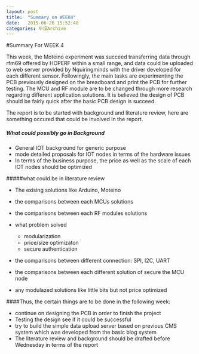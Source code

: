 ```yaml
---
layout: post
title:  "Summary on WEEK4"
date:   2015-06-26 15:52:48
categories: 毕设Archive
---
```


#Summary For WEEK 4

This week, the Moteino experiment was succeed transferring data through rfm69 offered by HOPERF within a small range, and data could be uploaded to web server provided by Nquiringminds with the driver developed for each different sensor. Followingly, the main tasks are experimenting the PCB previously designed on the breadboard and print the PCB for further testing. The MCU and RF module are to be changed through more research regarding different application solutions. It is believed the design of PCB should be fairly quick after the basic PCB design is succeed.

The report is to be started with background and literature review, here are something occured that could be involved in the report.

##### What could possibly go in Background

* General IOT background for generic purpose
* mode detailed proposals for IOT nodes in terms of the hardware issues
* In terms of the business purpose, the price as well as the scale of each IOT nodes should be optimized

#####what could be in literature review 

* The exising solutions like Arduino, Moteino
* the comparisons between each MCUs solutions
* the comparisons between each RF modules solutions 
* what problem solved
	* modularization
	* price/size optimizaton
	* secure authentication

* the comparisons between different connection: SPI, I2C, UART
* the comparisons between each different solution of secure the MCU node
* any modulazed solutions like little bits but not price optimized

####Thus, the certain things are to be done in the following week:

* continue on designing the PCB in order to finish the project
* Testing the design see if it could be successful
* try to build the simple data upload server based on previous CMS system which was developed from the basic blog system
* The literature review and background should be drafted before Wednesday in terms of the report
